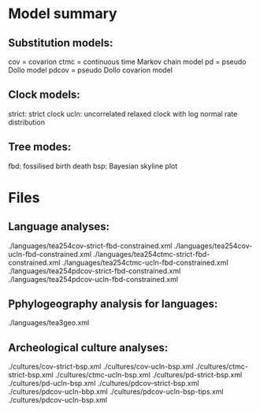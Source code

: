 # Model summary

## Substitution models:

cov = covarion 
ctmc = continuous time Markov chain model
pd = pseudo Dollo model
pdcov = pseudo Dollo covarion model

## Clock models:

strict: strict clock
ucln: uncorrelated relaxed clock with log normal rate distribution

## Tree modes:

fbd: fossilised birth death
bsp: Bayesian skyline plot


# Files

## Language analyses:
./languages/tea254cov-strict-fbd-constrained.xml 
./languages/tea254cov-ucln-fbd-constrained.xml
./languages/tea254ctmc-strict-fbd-constrained.xml
./languages/tea254ctmc-ucln-fbd-constrained.xml
./languages/tea254pdcov-strict-fbd-constrained.xml
./languages/tea254pdcov-ucln-fbd-constrained.xml


## Pphylogeography analysis for languages:
./languages/tea3geo.xml 


## Archeological culture analyses:
./cultures/cov-strict-bsp.xml
./cultures/cov-ucln-bsp.xml
./cultures/ctmc-strict-bsp.xml
./cultures/ctmc-ucln-bsp.xml
./cultures/pd-strict-bsp.xml
./cultures/pd-ucln-bsp.xml
./cultures/pdcov-strict-bsp.xml
./cultures/pdcov-ucln-bbp.xml
./cultures/pdcov-ucln-bsp-tips.xml
./cultures/pdcov-ucln-bsp.xml

